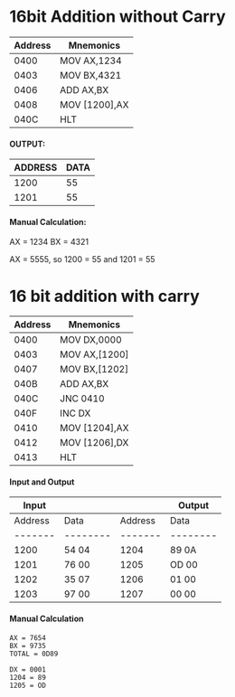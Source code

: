 # 16bit Addition without Carry

| Address | Mnemonics |
|---------|-----------|
| 0400 | MOV AX,1234|
| 0403 | MOV BX,4321|
| 0406|ADD AX,BX|
|0408|MOV [1200],AX|
040C |HLT


#### OUTPUT:
| ADDRESS|DATA|
|---------|-----------|
1200 | 55
1201|55

#### Manual Calculation:

AX = 1234
BX = 4321

AX = 5555, so 1200 = 55 and 1201 = 55


# 16 bit addition with carry


| Address | Mnemonics |
|---------|-----------|
| 0400 | MOV DX,0000|
| 0403 | MOV AX,[1200]|
| 0407 | MOV BX,[1202]|
| 040B|ADD AX,BX|
|040C|JNC 0410|
040F |INC DX
0410|MOV [1204],AX
0412|MOV [1206],DX
0413|HLT

#### Input and Output

| Input ||| Output |
|-------|--------|-------|--------|
| Address | Data | Address | Data |
|-------|--------|-------|--------|
1200|54 04 | 1204 | 89 0A
1201 | 76 00 | 1205 | OD 00
1202 | 35 07 | 1206 | 01 00
1203 | 97 00| 1207 | 00 00

#### Manual Calculation

```
AX = 7654
BX = 9735
TOTAL = 0D89

DX = 0001
1204 = 89
1205 = OD
```